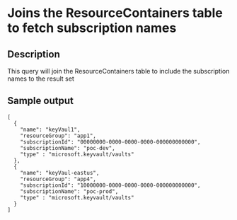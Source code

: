 # Joins the ResourceContainers table to fetch subscription names

## Description
This query will join the ResourceContainers table to include the subscription names to the result set

## Sample output
```
[
  {
    "name": "keyVaul1",
    "resourceGroup": "app1",
    "subscriptionId": "00000000-0000-0000-0000-000000000000",
    "subscriptionName": "poc-dev",
    "type" : "microsoft.keyvault/vaults"
  },
  {
    "name": "keyVaul-eastus",
    "resourceGroup": "app4",
    "subscriptionId": "10000000-0000-0000-0000-000000000000",
    "subscriptionName": "poc-prod",
    "type" : "microsoft.keyvault/vaults"
  }
]
```
